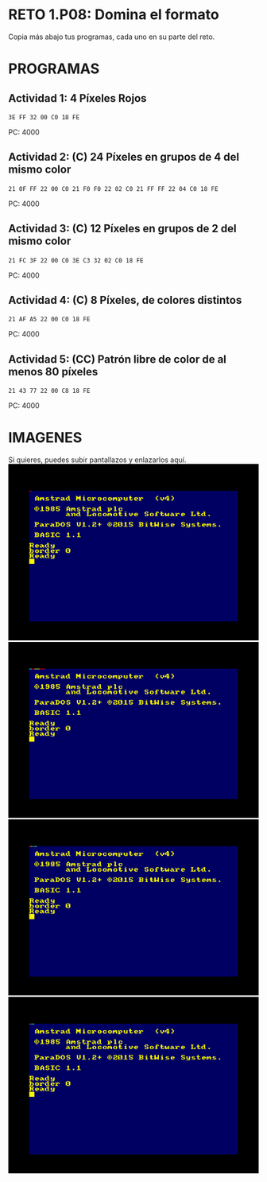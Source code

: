 # RETO 1.P08: Domina el formato
Copia más abajo tus programas, cada uno en su parte del reto.

# PROGRAMAS

## Actividad 1: 4 Píxeles Rojos
```
3E FF 32 00 C0 18 FE
```
PC: 4000

## Actividad 2: (C) 24 Píxeles en grupos de 4 del mismo color
```
21 0F FF 22 00 C0 21 F0 F0 22 02 C0 21 FF FF 22 04 C0 18 FE
```
PC: 4000

## Actividad 3: (C) 12 Píxeles en grupos de 2 del mismo color
```
21 FC 3F 22 00 C0 3E C3 32 02 C0 18 FE
```
PC: 4000

## Actividad 4: (C) 8 Píxeles, de colores distintos
```
21 AF A5 22 00 C0 18 FE
```
PC: 4000
## Actividad 5: (CC) Patrón libre de color de al menos 80 píxeles
```
21 43 77 22 00 C8 18 FE
```
PC: 4000

# IMAGENES
Si quieres, puedes subir pantallazos y enlazarlos aquí.
![Actividad 1](/4rojos.bmp)
![Actividad 2](/24pixelesen4.bmp)
![Actividad 3](/12pixelesen2.bmp)
![Actividad 4](/8pixeles.bmp)
